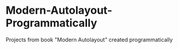 # Modern-Autolayout-Programmatically
Projects from book "Modern Autolayout" created programmatically
